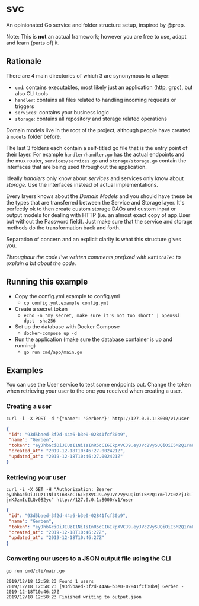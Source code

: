 # svc

An opinionated Go service and folder structure setup, inspired by @prep.

Note: This is **not** an actual framework; however you are free to use, adapt and learn (parts of) it.

## Rationale

There are 4 main directories of which 3 are synonymous to a layer:

- `cmd`: contains executables, most likely just an application (http, grpc), but also CLI tools
- `handler`: contains all files related to handling incoming requests or triggers
- `services`: contains your business logic
- `storage`: contains all repository and storage related operations

Domain models live in the root of the project, although people have created a `models` folder
before.

The last 3 folders each contain a self-titled go file that is the entry point of their layer.
For example `handler/handler.go` has the actual endpoints and the mux router,
`services/services.go` and `storage/storage.go` contain the interfaces that are being used
throughout the application.

Ideally *handlers* only know about *services* and services only know about *storage*.
Use the interfaces instead of actual implementations.

Every layers knows about the *Domain Models* and you should have these be the types that are
transferred between the Service and Storage layer. It's perfectly ok to then create custom
storage DAOs and custom input or output models for dealing with HTTP (i.e. an almost exact
copy of app.User but without the Password field). Just make sure that the service and storage
methods do the transformation back and forth.

Separation of concern and an explicit clarity is what this structure gives you.

*Throughout the code I've written comments prefixed with `Rationale:` to explain a bit about the code.*

## Running this example

- Copy the config.yml.example to config.yml
  - `cp config.yml.example config.yml`
- Create a secret token
  - `echo -n "my secret, make sure it's not too short" | openssl dgst -sha256`
- Set up the database with Docker Compose
  - `docker-compose up -d`
- Run the application (make sure the database container is up and running)
  - `go run cmd/app/main.go`

## Examples

You can use the User service to test some endpoints out.
Change the token when retrieving your user to the one you received when creating a user.

### Creating a user

```shell script
curl -i -X POST -d '{"name": "Gerben"}' http://127.0.0.1:8000/v1/user
```

```json
{
 "id": "93d5baed-3f2d-44a6-b3e0-02841fcf30b9",
 "name": "Gerben",
 "token": "eyJhbGciOiJIUzI1NiIsInR5cCI6IkpXVCJ9.eyJVc2VySUQiOiI5M2Q1YmFlZC0zZjJkLTQ0YTYtYjNlMC0wMjg0MWZjZjMwYjkiLCJuYmYiOjE1NzY2NjU5ODd9.UtIQNBpLBCRVH65LriP9uqKds-jrKJzmIcILQv082yc",
 "created_at": "2019-12-18T10:46:27.002421Z",
 "updated_at": "2019-12-18T10:46:27.002421Z"
}
```

### Retrieving your user

```shell script
curl -i -X GET -H "Authorization: Bearer eyJhbGciOiJIUzI1NiIsInR5cCI6IkpXVCJ9.eyJVc2VySUQiOiI5M2Q1YmFlZC0zZjJkLTQ0YTYtYjNlMC0wMjg0MWZjZjMwYjkiLCJuYmYiOjE1NzY2NjU5ODd9.UtIQNBpLBCRVH65LriP9uqKds-jrKJzmIcILQv082yc" http://127.0.0.1:8000/v1/user
```

```json
{
 "id": "93d5baed-3f2d-44a6-b3e0-02841fcf30b9",
 "name": "Gerben",
 "token": "eyJhbGciOiJIUzI1NiIsInR5cCI6IkpXVCJ9.eyJVc2VySUQiOiI5M2Q1YmFlZC0zZjJkLTQ0YTYtYjNlMC0wMjg0MWZjZjMwYjkiLCJuYmYiOjE1NzY2NjU5ODd9.UtIQNBpLBCRVH65LriP9uqKds-jrKJzmIcILQv082yc",
 "created_at": "2019-12-18T10:46:27Z",
 "updated_at": "2019-12-18T10:46:27Z"
}
```

### Converting our users to a JSON output file using the CLI

```shell
go run cmd/cli/main.go
```

```shell
2019/12/18 12:58:23 Found 1 users
2019/12/18 12:58:23 [93d5baed-3f2d-44a6-b3e0-02841fcf30b9] Gerben - 2019-12-18T10:46:27Z
2019/12/18 12:58:23 Finished writing to output.json
```
